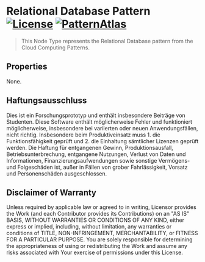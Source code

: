 # Relational Database Pattern [![License](https://img.shields.io/badge/License-Apache%202.0-blue.svg)](https://opensource.org/licenses/Apache-2.0) [![PatternAtlas](https://raw.githubusercontent.com/OpenTOSCA/pattern-based-deployment-modeling/fix/relation-mappings/PatternAtlas.svg)](http://localhost:1978/pattern-languages/efdc1625-6445-4662-a37e-5f1fd37a542b/https%25253A%25252F%25252Fpatternpedia.org%25252FpatternLanguages%25252FcloudComputingPatterns%25252FrelationalDatabase)  

> This Node Type represents the Relational Database pattern from the Cloud Computing Patterns.

## Properties

None.

## Haftungsausschluss

Dies ist ein Forschungsprototyp und enthält insbesondere Beiträge von Studenten.
Diese Software enthält möglicherweise Fehler und funktioniert möglicherweise, insbesondere bei variierten oder neuen Anwendungsfällen, nicht richtig.
Insbesondere beim Produktiveinsatz muss 1. die Funktionsfähigkeit geprüft und 2. die Einhaltung sämtlicher Lizenzen geprüft werden.
Die Haftung für entgangenen Gewinn, Produktionsausfall, Betriebsunterbrechung, entgangene Nutzungen, Verlust von Daten und Informationen, Finanzierungsaufwendungen sowie sonstige Vermögens- und Folgeschäden ist, außer in Fällen von grober Fahrlässigkeit, Vorsatz und Personenschäden ausgeschlossen.

## Disclaimer of Warranty

Unless required by applicable law or agreed to in writing, Licensor provides the Work (and each Contributor
provides its Contributions) on an "AS IS" BASIS, WITHOUT WARRANTIES OR CONDITIONS OF ANY KIND, either express
or implied, including, without limitation, any warranties or conditions of TITLE, NON-INFRINGEMENT,
MERCHANTABILITY, or FITNESS FOR A PARTICULAR PURPOSE. You are solely responsible for determining the
appropriateness of using or redistributing the Work and assume any risks associated with Your exercise of
permissions under this License.
